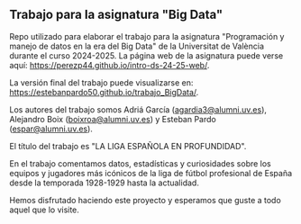 
## Trabajo para la asignatura "Big Data"

<!-- El párrafo de abajo has de dejarlo tal cual. NO HAS DE CAMBIAR NADA!!-->

Repo utilizado para elaborar el trabajo para la asignatura "Programación y manejo de datos en la era del Big Data" de la Universitat de València durante el curso 2024-2025. La página web de la asignatura puede verse aquí: <https://perezp44.github.io/intro-ds-24-25-web/>.



<!-- En la linea de abajo HAS de SUSTITUIR "perezp44" por tu usuario de Github-->
La versión final del trabajo puede visualizarse en: <https://estebanpardo50.github.io/trabajo_BigData/>. 


<!-- Abajo podéis escribir lo que queráis, igual un resumen del trabajo, o ..., o ... pero al menos, tenéis que poner el título del trabajo y el título del trabajo-->

Los autores del trabajo somos Adriá García (agardia3@alumni.uv.es), Alejandro Boix (boixroa@alumni.uv.es) y Esteban Pardo (espar@alumni.uv.es).

El título del trabajo es "LA LIGA ESPAÑOLA EN PROFUNDIDAD".

En el trabajo comentamos datos, estadísticas y curiosidades sobre los equipos y jugadores más icónicos de la liga de fútbol profesional de España desde la temporada 1928-1929 hasta la actualidad.

Hemos disfrutado haciendo este proyecto y esperamos que guste a todo aquel que lo visite.

